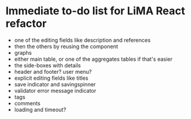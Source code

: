 # Immediate to-do list for LiMA React refactor

- one of the editing fields like description and references
- then the others by reusing the component
- graphs
- either main table, or one of the aggregates tables if that's easier
- the side-boxes with details
- header and footer? user menu?
- explicit editing fields like titles
- save indicator and savingspinner
- validator error message indicator
- tags
- comments
- loading and timeout?
